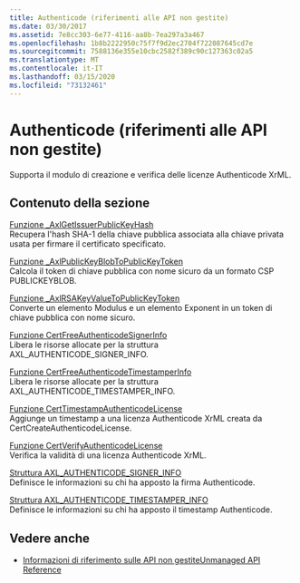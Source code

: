 ```yaml
---
title: Authenticode (riferimenti alle API non gestite)
ms.date: 03/30/2017
ms.assetid: 7e8cc303-6e77-4116-aa8b-7ea297a3a467
ms.openlocfilehash: 1b8b2222950c75f7f9d2ec2704f722087645cd7e
ms.sourcegitcommit: 7588136e355e10cbc2582f389c90c127363c02a5
ms.translationtype: MT
ms.contentlocale: it-IT
ms.lasthandoff: 03/15/2020
ms.locfileid: "73132461"
---
```

# <a name="authenticode-unmanaged-api-reference"></a>Authenticode (riferimenti alle API non gestite)
Supporta il modulo di creazione e verifica delle licenze Authenticode XrML.  
  
## <a name="in-this-section"></a>Contenuto della sezione  
 [Funzione _AxlGetIssuerPublicKeyHash](axlgetissuerpublickeyhash-function.md)  
 Recupera l'hash SHA-1 della chiave pubblica associata alla chiave privata usata per firmare il certificato specificato.  
  
 [Funzione _AxlPublicKeyBlobToPublicKeyToken](axlpublickeyblobtopublickeytoken-function.md)  
 Calcola il token di chiave pubblica con nome sicuro da un formato CSP PUBLICKEYBLOB.  
  
 [Funzione _AxlRSAKeyValueToPublicKeyToken](axlrsakeyvaluetopublickeytoken-function.md)  
 Converte un elemento Modulus e un elemento Exponent in un token di chiave pubblica con nome sicuro.  
  
 [Funzione CertFreeAuthenticodeSignerInfo](certfreeauthenticodesignerinfo-function.md)  
 Libera le risorse allocate per la struttura AXL_AUTHENTICODE_SIGNER_INFO.  
  
 [Funzione CertFreeAuthenticodeTimestamperInfo](certfreeauthenticodetimestamperinfo-function.md)  
 Libera le risorse allocate per la struttura AXL_AUTHENTICODE_TIMESTAMPER_INFO.  
  
 [Funzione CertTimestampAuthenticodeLicense](certtimestampauthenticodelicense-function.md)  
 Aggiunge un timestamp a una licenza Authenticode XrML creata da CertCreateAuthenticodeLicense.  
  
 [Funzione CertVerifyAuthenticodeLicense](certverifyauthenticodelicense-function.md)  
 Verifica la validità di una licenza Authenticode XrML.  
  
 [Struttura AXL_AUTHENTICODE_SIGNER_INFO](axl-authenticode-signer-info-structure.md)  
 Definisce le informazioni su chi ha apposto la firma Authenticode.  
  
 [Struttura AXL_AUTHENTICODE_TIMESTAMPER_INFO](axl-authenticode-timestamper-info-structure.md)  
 Definisce le informazioni su chi ha apposto il timestamp Authenticode.  
  
## <a name="see-also"></a>Vedere anche

- [Informazioni di riferimento sulle API non gestiteUnmanaged API Reference](../index.md)
